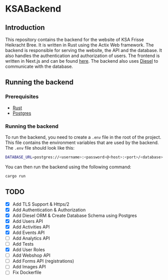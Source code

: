 # KSABackend

## Introduction

This repository contains the backend for the website of KSA Frisse Heikracht Bree. It is written in Rust using the
Actix Web framework. The backend is responsible for serving the website, the API and the database. It also
handles the authentication and authorization of users. The frontend is written in Next.js and can be found [here][1].
The backend also uses [Diesel][2] to communicate with the database.

[1]: https://github.com/MatzHilven/KSASite
[2]: http://diesel.rs/

## Running the backend

### Prerequisites

- [Rust][3]
- [Postgres][4]

[3]: https://www.rust-lang.org/tools/install
[4]: https://www.postgresql.org/download/

### Running the backend

To run the backend, you need to create a `.env` file in the root of the project. This file contains the
environment variables that are used by the backend. The `.env` file should look like this:

```bash
DATABASE_URL=postgres://<username>:<password>@<host>:<port>/<database>
```

You can then run the backend using the following command:

```bash
cargo run
```

## TODO

- [x] Add TLS Support & Https/2
- [x] Add Authentication & Authorization
- [x] Add Diesel ORM & Create Database Schema using Postgres
- [x] Add Users API
- [x] Add Activities API
- [x] Add Events API
- [ ] Add Analytics API
- [ ] Add Tests
- [x] Add User Roles
- [ ] Add Webshop API
- [ ] Add Forms API (registrations)
- [ ] Add Images API
- [ ] Fix Dockerfile
